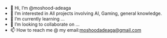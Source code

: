 - 👋 Hi, I’m @moshood-adeaga
- 👀 I’m interested in All projects involving AI, Gaming, general knowledge.
- 🌱 I’m currently learning ...
- 💞️ I’m looking to collaborate on ...
- 📫 How to reach me @ my email:moshoodadeaga@gmail.com

<!---
moshood-adeaga/moshood-adeaga is a ✨ special ✨ repository because its `README.md` (this file) appears on your GitHub profile.
You can click the Preview link to take a look at your changes.
--->
